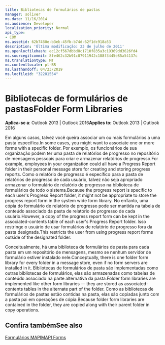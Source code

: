 ```yaml
---
title: Bibliotecas de formulários de pastas
manager: soliver
ms.date: 11/16/2014
ms.audience: Developer
localization_priority: Normal
api_type:
- COM
ms.assetid: 62b7480e-b3eb-45fb-b74d-62f1dc918a53
description: 'Última modificação: 23 de julho de 2011'
ms.openlocfilehash: ec12cf567dbbd8c1710f835a3c19369dd3626fd4
ms.sourcegitcommit: 8fe462c32b91c87911942c188f3445e85a54137c
ms.translationtype: MT
ms.contentlocale: pt-BR
ms.lasthandoff: 04/23/2019
ms.locfileid: "32281554"
---
```

# <a name="folder-form-libraries"></a><span data-ttu-id="d9c96-103">Bibliotecas de formulários de pastas</span><span class="sxs-lookup"><span data-stu-id="d9c96-103">Folder Form Libraries</span></span>

  
  
<span data-ttu-id="d9c96-104">**Aplica-se a**: Outlook 2013 | Outlook 2016</span><span class="sxs-lookup"><span data-stu-id="d9c96-104">**Applies to**: Outlook 2013 | Outlook 2016</span></span> 
  
<span data-ttu-id="d9c96-105">Em alguns casos, talvez você queira associar um ou mais formulários a uma pasta específica.</span><span class="sxs-lookup"><span data-stu-id="d9c96-105">In some cases, you might want to associate one or more forms with a specific folder.</span></span> <span data-ttu-id="d9c96-106">Por exemplo, os funcionários de sua organização podem ter uma pasta de relatórios de progresso no repositório de mensagens pessoais para criar e armazenar relatórios de progresso.</span><span class="sxs-lookup"><span data-stu-id="d9c96-106">For example, employees in your organization could all have a Progress Report folder in their personal message store for creating and storing progress reports.</span></span> <span data-ttu-id="d9c96-107">Como o relatório de progresso é específico para a pasta de relatórios de progresso de cada usuário, talvez não seja apropriado armazenar o formulário de relatório de progresso na biblioteca de formulários de todo o sistema.</span><span class="sxs-lookup"><span data-stu-id="d9c96-107">Because the progress report is specific to each user's Progress Report folder, it might not be appropriate to store the progress report form in the system wide form library.</span></span> <span data-ttu-id="d9c96-108">No enTanto, uma cópia do formulário de relatório de progresso pode ser mantida na tabela de conteúdo associado da pasta de relatório de progresso de cada usuário.</span><span class="sxs-lookup"><span data-stu-id="d9c96-108">However, a copy of the progress report form can be kept in the associated-contents table of each user's Progress Report folder.</span></span> <span data-ttu-id="d9c96-109">Isso restringe o usuário de usar formulários de relatório de progresso fora da pasta designada.</span><span class="sxs-lookup"><span data-stu-id="d9c96-109">This restricts the user from using progress report forms outside of the designated folder.</span></span>
  
<span data-ttu-id="d9c96-110">Conceitualmente, há uma biblioteca de formulários de pasta para cada pasta em um repositório de mensagens, mesmo se nenhum servidor de formulário estiver instalado nele.</span><span class="sxs-lookup"><span data-stu-id="d9c96-110">Conceptually, there is one folder form library for every folder in a message store, even if no form servers are installed in it.</span></span> <span data-ttu-id="d9c96-111">Bibliotecas de formulários de pasta são implementadas como outras bibliotecas de formulários, elas são armazenadas como tabelas de conteúdo associado na parte alternativa da pasta.</span><span class="sxs-lookup"><span data-stu-id="d9c96-111">Folder form libraries are implemented like other form libraries — they are stored as associated-contents tables in the alternate part of the folder.</span></span> <span data-ttu-id="d9c96-112">Como as bibliotecas de formulários de pastas estão contidas na pasta, elas são copiadas junto com a pasta pai em operações de cópia.</span><span class="sxs-lookup"><span data-stu-id="d9c96-112">Because folder form libraries are contained in the folder, they are copied along with their parent folder in copy operations.</span></span>
  
## <a name="see-also"></a><span data-ttu-id="d9c96-113">Confira também</span><span class="sxs-lookup"><span data-stu-id="d9c96-113">See also</span></span>



[<span data-ttu-id="d9c96-114">Formulários MAPI</span><span class="sxs-lookup"><span data-stu-id="d9c96-114">MAPI Forms</span></span>](mapi-forms.md)

